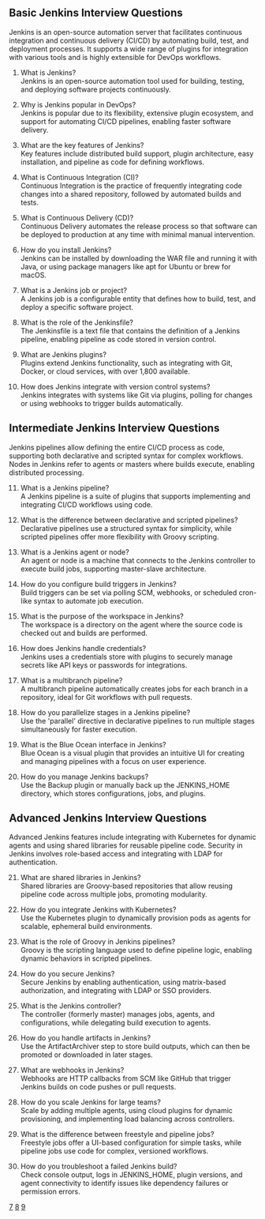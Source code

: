 ## Basic Jenkins Interview Questions

Jenkins is an open-source automation server that facilitates continuous integration and continuous delivery (CI/CD) by automating build, test, and deployment processes. It supports a wide range of plugins for integration with various tools and is highly extensible for DevOps workflows.

1. What is Jenkins?  
   Jenkins is an open-source automation tool used for building, testing, and deploying software projects continuously.

2. Why is Jenkins popular in DevOps?  
   Jenkins is popular due to its flexibility, extensive plugin ecosystem, and support for automating CI/CD pipelines, enabling faster software delivery.

3. What are the key features of Jenkins?  
   Key features include distributed build support, plugin architecture, easy installation, and pipeline as code for defining workflows.

4. What is Continuous Integration (CI)?  
   Continuous Integration is the practice of frequently integrating code changes into a shared repository, followed by automated builds and tests.

5. What is Continuous Delivery (CD)?  
   Continuous Delivery automates the release process so that software can be deployed to production at any time with minimal manual intervention.

6. How do you install Jenkins?  
   Jenkins can be installed by downloading the WAR file and running it with Java, or using package managers like apt for Ubuntu or brew for macOS.

7. What is a Jenkins job or project?  
   A Jenkins job is a configurable entity that defines how to build, test, and deploy a specific software project.

8. What is the role of the Jenkinsfile?  
   The Jenkinsfile is a text file that contains the definition of a Jenkins pipeline, enabling pipeline as code stored in version control.

9. What are Jenkins plugins?  
   Plugins extend Jenkins functionality, such as integrating with Git, Docker, or cloud services, with over 1,800 available.

10. How does Jenkins integrate with version control systems?  
    Jenkins integrates with systems like Git via plugins, polling for changes or using webhooks to trigger builds automatically.

## Intermediate Jenkins Interview Questions

Jenkins pipelines allow defining the entire CI/CD process as code, supporting both declarative and scripted syntax for complex workflows. Nodes in Jenkins refer to agents or masters where builds execute, enabling distributed processing.

11. What is a Jenkins pipeline?  
    A Jenkins pipeline is a suite of plugins that supports implementing and integrating CI/CD workflows using code.

12. What is the difference between declarative and scripted pipelines?  
    Declarative pipelines use a structured syntax for simplicity, while scripted pipelines offer more flexibility with Groovy scripting.

13. What is a Jenkins agent or node?  
    An agent or node is a machine that connects to the Jenkins controller to execute build jobs, supporting master-slave architecture.

14. How do you configure build triggers in Jenkins?  
    Build triggers can be set via polling SCM, webhooks, or scheduled cron-like syntax to automate job execution.

15. What is the purpose of the workspace in Jenkins?  
    The workspace is a directory on the agent where the source code is checked out and builds are performed.

16. How does Jenkins handle credentials?  
    Jenkins uses a credentials store with plugins to securely manage secrets like API keys or passwords for integrations.

17. What is a multibranch pipeline?  
    A multibranch pipeline automatically creates jobs for each branch in a repository, ideal for Git workflows with pull requests.

18. How do you parallelize stages in a Jenkins pipeline?  
    Use the 'parallel' directive in declarative pipelines to run multiple stages simultaneously for faster execution.

19. What is the Blue Ocean interface in Jenkins?  
    Blue Ocean is a visual plugin that provides an intuitive UI for creating and managing pipelines with a focus on user experience.

20. How do you manage Jenkins backups?  
    Use the Backup plugin or manually back up the JENKINS_HOME directory, which stores configurations, jobs, and plugins.

## Advanced Jenkins Interview Questions

Advanced Jenkins features include integrating with Kubernetes for dynamic agents and using shared libraries for reusable pipeline code. Security in Jenkins involves role-based access and integrating with LDAP for authentication.

21. What are shared libraries in Jenkins?  
    Shared libraries are Groovy-based repositories that allow reusing pipeline code across multiple jobs, promoting modularity.

22. How do you integrate Jenkins with Kubernetes?  
    Use the Kubernetes plugin to dynamically provision pods as agents for scalable, ephemeral build environments.

23. What is the role of Groovy in Jenkins pipelines?  
    Groovy is the scripting language used to define pipeline logic, enabling dynamic behaviors in scripted pipelines.

24. How do you secure Jenkins?  
    Secure Jenkins by enabling authentication, using matrix-based authorization, and integrating with LDAP or SSO providers.

25. What is the Jenkins controller?  
    The controller (formerly master) manages jobs, agents, and configurations, while delegating build execution to agents.

26. How do you handle artifacts in Jenkins?  
    Use the ArtifactArchiver step to store build outputs, which can then be promoted or downloaded in later stages.

27. What are webhooks in Jenkins?  
    Webhooks are HTTP callbacks from SCM like GitHub that trigger Jenkins builds on code pushes or pull requests.

28. How do you scale Jenkins for large teams?  
    Scale by adding multiple agents, using cloud plugins for dynamic provisioning, and implementing load balancing across controllers.

29. What is the difference between freestyle and pipeline jobs?  
    Freestyle jobs offer a UI-based configuration for simple tasks, while pipeline jobs use code for complex, versioned workflows.

30. How do you troubleshoot a failed Jenkins build?  
    Check console output, logs in JENKINS_HOME, plugin versions, and agent connectivity to identify issues like dependency failures or permission errors.

[7](https://goodspace.ai/interview-questions/jenkins)
[8](https://www.linkedin.com/pulse/jenkins-interview-questions-jay-prakash-yadav-qjmrc)
[9](https://www.igmguru.com/blog/jenkins-interview-questions)

